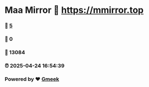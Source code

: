 # Maa Mirror :link: https://mmirror.top 
### :page_facing_up: [5](https://mmirror.top/tag.html) 
### :speech_balloon: 0 
### :hibiscus: 13084 
### :alarm_clock: 2025-04-24 16:54:39 
### Powered by :heart: [Gmeek](https://github.com/Meekdai/Gmeek)
